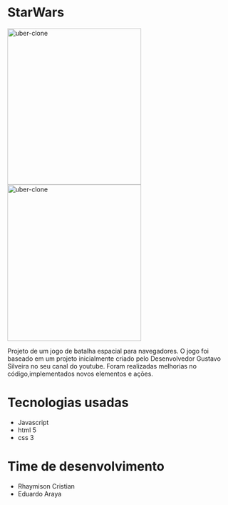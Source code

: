 # StarWars

<div>
<img class="wp-image-thumb img-responsive minha-classe" src="https://i.ibb.co/0qdz8Qp/space1.jpg" width="300" height="350" alt="uber-clone" />
  <img class="wp-image-thumb img-responsive minha-classe" src="https://i.ibb.co/0sp4y5C/space2.jpg" width="300" height="350" alt="uber-clone" />
</div>

Projeto de um jogo de batalha espacial para navegadores.
O jogo foi baseado em um projeto inicialmente criado pelo Desenvolvedor Gustavo Silveira no seu canal do youtube.
Foram realizadas melhorias no código,implementados novos elementos e ações.

# Tecnologias usadas

- Javascript
- html 5
- css 3

# Time de desenvolvimento


- Rhaymison Cristian
- Eduardo Araya
